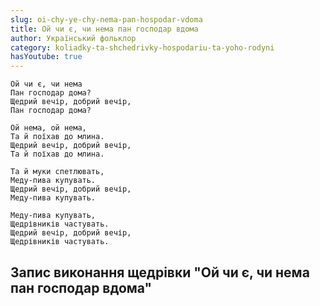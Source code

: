 ```yaml
---
slug: oi-chy-ye-chy-nema-pan-hospodar-vdoma
title: Ой чи є, чи нема пан господар вдома
author: Український фольклор
category: koliadky-ta-shchedrivky-hospodariu-ta-yoho-rodyni
hasYoutube: true
---
```

```
Ой чи є, чи нема
Пан господар дома?
Щедрий вечір, добрий вечір,
Пан господар дома?
```

```
Ой нема, ой нема,
Та й поїхав до млина.
Щедрий вечір, добрий вечір,
Та й поїхав до млина.
```

```
Та й муки спетлювать,
Меду-пива купувать.
Щедрий вечір, добрий вечір,
Меду-пива купувать.
```

```
Меду-пива купувать,
Щедрівників частувать.
Щедрий вечір, добрий вечір,
Щедрівників частувать.
```

## Запис виконання щедрівки "Ой чи є, чи нема пан господар вдома"

<YoutubeIframe id="wQrXybA2CoQ" className="md:w-4/5" />
